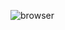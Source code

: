 ![browser](https://github.com/mostafa-amr/mocha-test/assets/62335303/b90753f7-7558-494f-9d79-f78dfd171ecd)

